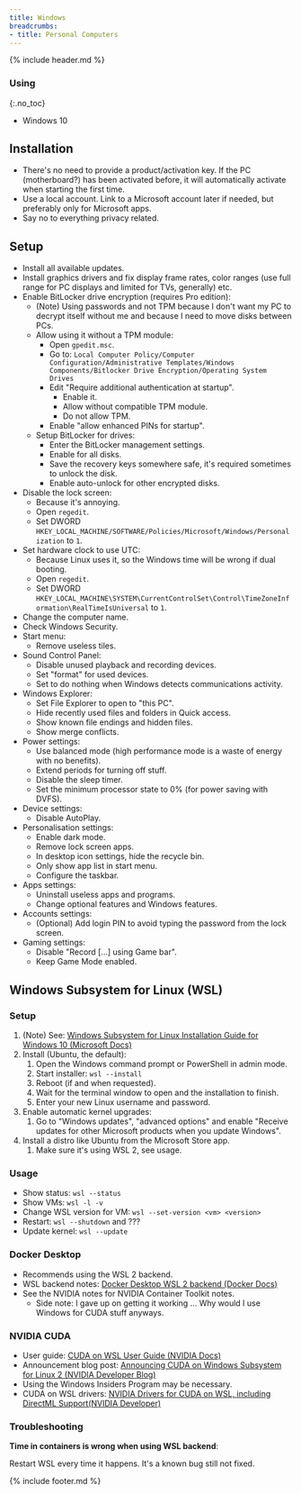 ```yaml
---
title: Windows
breadcrumbs:
- title: Personal Computers
---
```

{% include header.md %}

### Using
{:.no_toc}

- Windows 10

## Installation

- There's no need to provide a product/activation key. If the PC (motherboard?) has been activated before, it will automatically activate when starting the first time.
- Use a local account. Link to a Microsoft account later if needed, but preferably only for Microsoft apps.
- Say no to everything privacy related.

## Setup

- Install all available updates.
- Install graphics drivers and fix display frame rates, color ranges (use full range for PC displays and limited for TVs, generally) etc.
- Enable BitLocker drive encryption (requires Pro edition):
    - (Note) Using passwords and not TPM because I don't want my PC to decrypt itself without me and because I need to move disks between PCs.
    - Allow using it without a TPM module:
        - Open `gpedit.msc`.
        - Go to: `Local Computer Policy/Computer Configuration/Administrative Templates/Windows Components/Bitlocker Drive Encryption/Operating System Drives`
        - Edit "Require additional authentication at startup".
            - Enable it.
            - Allow without compatible TPM module.
            - Do not allow TPM.
        - Enable "allow enhanced PINs for startup".
    - Setup BitLocker for drives:
        - Enter the BitLocker management settings.
        - Enable for all disks.
        - Save the recovery keys somewhere safe, it's required sometimes to unlock the disk.
        - Enable auto-unlock for other encrypted disks.
- Disable the lock screen:
    - Because it's annoying.
    - Open `regedit`.
    - Set DWORD `HKEY_LOCAL_MACHINE/SOFTWARE/Policies/Microsoft/Windows/Personalization` to `1`.
- Set hardware clock to use UTC:
    - Because Linux uses it, so the Windows time will be wrong if dual booting.
    - Open `regedit`.
    - Set DWORD `HKEY_LOCAL_MACHINE\SYSTEM\CurrentControlSet\Control\TimeZoneInformation\RealTimeIsUniversal` to `1`.
- Change the computer name.
- Check Windows Security.
- Start menu:
    - Remove useless tiles.
- Sound Control Panel:
    - Disable unused playback and recording devices.
    - Set "format" for used devices.
    - Set to do nothing when Windows detects communications activity.
- Windows Explorer:
    - Set File Explorer to open to "this PC".
    - Hide recently used files and folders in Quick access.
    - Show known file endings and hidden files.
    - Show merge conflicts.
- Power settings:
    - Use balanced mode (high performance mode is a waste of energy with no benefits).
    - Extend periods for turning off stuff.
    - Disable the sleep timer.
    - Set the minimum processor state to 0% (for power saving with DVFS).
- Device settings:
    - Disable AutoPlay.
- Personalisation settings:
    - Enable dark mode.
    - Remove lock screen apps.
    - In desktop icon settings, hide the recycle bin.
    - Only show app list in start menu.
    - Configure the taskbar.
- Apps settings:
    - Uninstall useless apps and programs.
    - Change optional features and Windows features.
- Accounts settings:
    - (Optional) Add login PIN to avoid typing the password from the lock screen.
- Gaming settings:
    - Disable "Record \[...\] using Game bar".
    - Keep Game Mode enabled.

## Windows Subsystem for Linux (WSL)

### Setup

1. (Note) See: [Windows Subsystem for Linux Installation Guide for Windows 10 (Microsoft Docs)](https://docs.microsoft.com/en-us/windows/wsl/install-win10)
1. Install (Ubuntu, the default):
    1. Open the Windows command prompt or PowerShell in admin mode.
    1. Start installer: `wsl --install`
    1. Reboot (if and when requested).
    1. Wait for the terminal window to open and the installation to finish.
    1. Enter your new Linux username and password.
1. Enable automatic kernel upgrades:
    1. Go to "Windows updates", "advanced options" and enable "Receive updates for other Microsoft products when you update Windows".
1. Install a distro like Ubuntu from the Microsoft Store app.
    1. Make sure it's using WSL 2, see usage.

### Usage

- Show status: `wsl --status`
- Show VMs: `wsl -l -v`
- Change WSL version for VM: `wsl --set-version <vm> <version>`
- Restart: `wsl --shutdown` and ???
- Update kernel: `wsl --update`

### Docker Desktop

- Recommends using the WSL 2 backend.
- WSL backend notes: [Docker Desktop WSL 2 backend (Docker Docs)](https://docs.docker.com/desktop/windows/wsl/)
- See the NVIDIA notes for NVIDIA Container Toolkit notes.
    - Side note: I gave up on getting it working ... Why would I use Windows for CUDA stuff anyways.

### NVIDIA CUDA

- User guide: [CUDA on WSL User Guide (NVIDIA Docs)](https://docs.nvidia.com/cuda/wsl-user-guide/index.html)
- Announcement blog post: [Announcing CUDA on Windows Subsystem for Linux 2 (NVIDIA Developer Blog)](https://developer.nvidia.com/blog/announcing-cuda-on-windows-subsystem-for-linux-2/)
- Using the Windows Insiders Program may be necessary.
- CUDA on WSL drivers: [NVIDIA Drivers for CUDA on WSL, including DirectML Support(NVIDIA Developer)](https://developer.nvidia.com/cuda/wsl/download)

### Troubleshooting

**Time in containers is wrong when using WSL backend**:

Restart WSL every time it happens. It's a known bug still not fixed.

{% include footer.md %}

